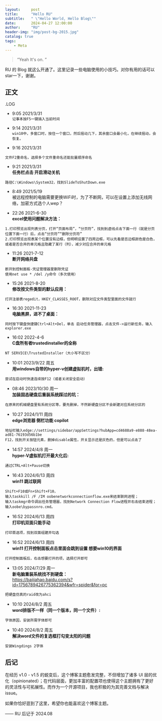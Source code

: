 ```yaml
---
layout:     post
title:      "Hello RU"
subtitle:   " \"Hello World, Hello Blog\""
date:       2024-04-27 12:00:00
author:     "RU"
header-img: "img/post-bg-2015.jpg"
catalog: true
tags:
    - Meta
---
```


> “Yeah It's on. ”


RU 的 Blog 就这么开通了。这里记录一些电脑使用的小技巧。对你有用的话可以star一下，谢谢。



<p id = "build"></p>

## 正文

.LOG

- 9:05 2021/3/31  
```记事本按F5一键插入当前时间```

- 9:14 2021/3/31  
```win10中，多窗口时，按住一个窗口，然后摇动几下，其余窗口会最小化，在继续摇动，会恢复。```

- 9:16 2021/3/31  
```
文件F2重命名，选择多个文件重命名还能批量顺序命名
```

- 9:21 2021/3/31  
**任务栏点击 开启滑动关机**
```
路径C:\Windows\System32，找到SlideToShutDown.exe
```

- 8:49 2021/5/19  
被远程控制的电脑需要更换WiFi时，为了不断网，可以在设置上添加无线网络，加密方式选个人wep？

- 22:26 2021-6-30  
**excel使用问题解决方法：**
```
1.打印预览出现列表分页，打开“页面布局”，“分页符”，找到到虚线点击下面一行（就是分页位置下面一行）后，点击“分页符”“删除分页符”
2.打印预览出现表某个位置没有边框，但明明设置了四周边框，可以先看是否边框颜色是白色，或者是否合并的单元格且隐藏了某行（列），减少对应合并的单元格
```

- 11:26 2021-7-12  
**断开网络共盘**
```
断开到控制面板-凭证管理器里删除凭证
使用net use * /del /y命令（多次使用）
```

- 15:26 2021-8-20  
**修改按文件类型的默认应用：**
```
打开注册表regedit，HKEY_CLASSES_ROOT，删除对应文件类型里面的文件就行
```

- 16:30 2021-11-23  
**电脑黑屏，进不了桌面：**
```
同时按下键盘快捷键Ctrl+Alt+Del，单击 启动任务管理器，点击文件->运行新任务，输入explorer.exe
```

- 16:02 2022-4-6  
**C盘所有者trustedinstaller的全称**
```
NT SERVICE\TrustedInstaller（大小写不区分）
```

- 10:01 2023/9/22 周五  
**用windows自带的hyper-v创建虚拟机时，出错:**
```
尝试在启动时快速连续按F12（或者关闭安全启动）
```

- 08:46 2023/10/30 周一  
**加装固态硬盘后重装系统踩过的坑：**
```
在原来的机械硬盘里有系统分区等，要先删掉，不然新硬盘分区不会新建对应系统分区的
```

- 10:27 2024/1/11 周四  
**edge浏览器 侧栏功能 copilot**
```
地址栏输入edge://settings/sidebar/appSettings?hubApp=cd4688a9-e888-48ea-ad81-76193d56b1be
F12，找到开关按钮元素，删掉disable属性，开关显示还是灰色的，但是可以点击了
```

- 14:57 2024/4/8 周一  
**hyper-V虚拟机打开最大化后:**
```
通过CTRL+Alt+Pause切换
```

- 16:43 2024/6/13 周四  
**win11 跳过联网**
```
Shift+F10或Fn+Shift+F10，
输入taskkill /F /IM oobenetworkconnectionflow.exe来结束联网进程；
输入taskmgr命令调出任务管理器，找到Network Connection Flow进程并右击结束进程；
输入oobe\bypassnro.cmd。
```

- 16:52 2024/6/13 周四  
**打印机双面只能手动**
```
打印首选项，找到双面组建并勾选
```

- 16:52 2024/6/13 周四  
**win11 打开控制面板点击里面会跳到设置 想要win10的界面**
```
打开控制面板后，右击想要打开的项，选择打开即可
```

- 13:05 2024/7/29 周一  
**新电脑重装系统找不到硬盘：**  
https://baijiahao.baidu.com/s?id=1756789426775362394&wfr=spider&for=pc
```
把硬盘仿真的raid改为ahci
```

- 10:10 2024/8/2 周五  
**word排版不一样（同一个版本，同一个文件）:**
```
字体原因，安装所需字体即可
```

- 10:40 2024/8/2 周五  
**解决word文件的复选框打勾变太阳的问题**
```
安装Wingdings 2字体
```





## 后记


在经历 v1.0 - v1.5 的蜕变后，这个博客主题愈发完整，不但增加了诸多 UI 层的优化（opinionated）；在代码层面，更加丰富的配置项也使得这个主题拥有了更好的灵活性与可拓展性。而作为一个开源项目，我也积极的为其完善文档与解决 issue。

如果你恰好逛到了这里，希望你也能喜欢这个博客主题。

—— RU 后记于 2024.08
